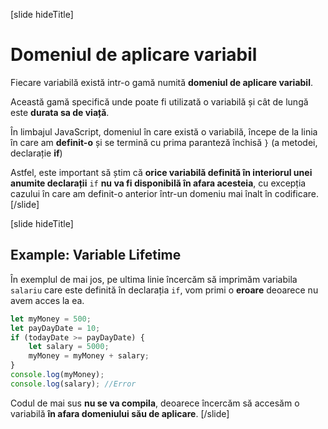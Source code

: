 [slide hideTitle]

# Domeniul de aplicare variabil
Fiecare variabilă există intr-o gamă numită **domeniul de aplicare variabil**.

Această gamă specifică unde poate fi utilizată o variabilă și cât de lungă este **durata sa de viață**.

În limbajul JavaScript, domeniul în care există o variabilă, începe de la linia în care am **definit-o** și se termină cu prima paranteză închisă `}` (a metodei, declarație **if**)

Astfel, este important să știm că **orice variabilă definită în interiorul unei anumite declarații** `if` **nu va fi disponibilă în afara acesteia**, cu excepția cazului în care am definit-o anterior într-un domeniu mai înalt în codificare.
[/slide]

[slide hideTitle]

## Example: Variable Lifetime

În exemplul de mai jos, pe ultima linie încercăm să imprimăm variabila `salariu` care este definită în declarația `if`, vom primi o **eroare** deoarece nu avem acces la ea.
```js
let myMoney = 500;
let payDayDate = 10;
if (todayDate >= payDayDate) {
    let salary = 5000;
    myMoney = myMoney + salary;
}
console.log(myMoney); 
console.log(salary); //Error
```

Codul de mai sus **nu se va compila**, deoarece încercăm să accesăm o variabilă **în afara domeniului său de aplicare**.
[/slide]